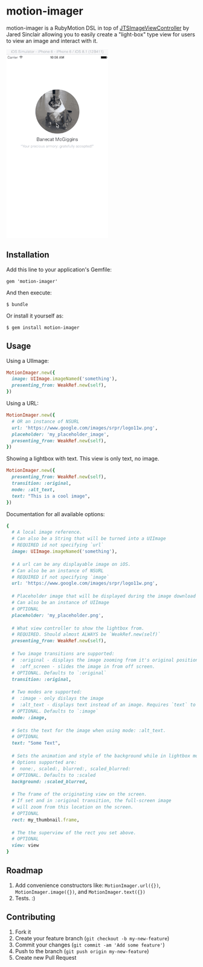 # motion-imager

motion-imager is a RubyMotion DSL in top of [JTSImageViewController](https://github.com/jaredsinclair/JTSImageViewController) by Jared Sinclair allowing you to easily create a "light-box" type view for users to view an image and interact with it.

![Example](/resources/demo.gif?raw=true)

## Installation

Add this line to your application's Gemfile:

    gem 'motion-imager'

And then execute:

    $ bundle

Or install it yourself as:

    $ gem install motion-imager

## Usage

Using a UIImage:

```ruby
MotionImager.new({
  image: UIImage.imageNamed('something'),
  presenting_from: WeakRef.new(self),
})
```

Using a URL:

```ruby
MotionImager.new({
  # OR an instance of NSURL
  url: 'https://www.google.com/images/srpr/logo11w.png',
  placeholder: 'my_placeholder_image',
  presenting_from: WeakRef.new(self),
})

```

Showing a lightbox with text. This view is only text, no image.

```ruby
MotionImager.new({
  presenting_from: WeakRef.new(self),
  transition: :original,
  mode: :alt_text,
  text: "This is a cool image",
})

```

Documentation for all available options:

```ruby
{
  # A local image reference.
  # Can also be a String that will be turned into a UIImage
  # REQUIRED id not specifying `url`
  image: UIImage.imageNamed('something'),

  # A url can be any displayable image on iOS.
  # Can also be an instance of NSURL
  # REQUIRED if not specifying `image`
  url: 'https://www.google.com/images/srpr/logo11w.png',
  
  # Placeholder image that will be displayed during the image download time.
  # Can also be an instance of UIImage
  # OPTIONAL
  placeholder: 'my_placeholder.png',

  # What view controller to show the lightbox from.
  # REQUIRED. Should almost ALWAYS be `WeakRef.new(self)`
  presenting_from: WeakRef.new(self),
  
  # Two image transitions are supported:
  #  :original - displays the image zooming from it's original position on the screen
  #  :off_screen - slides the image in from off screen.
  # OPTIONAL. Defaults to `:original`
  transition: :original,
  
  # Two modes are supported:
  #  :image - only dislays the image
  #  :alt_text - displays text instead of an image. Requires `text` to be set
  # OPTIONAL. Defaults to `:image`
  mode: :image,
  
  # Sets the text for the image when using mode: :alt_text.
  # OPTIONAL
  text: "Some Text",

  # Sets the animation and style of the background while in lightbox mode
  # Options supported are:
  #  none:, scaled:, blurred:, scaled_blurred:
  # OPTIONAL. Defaults to :scaled
  background: :scaled_blurred,
  
  # The frame of the originating view on the screen.
  # If set and in :original transition, the full-screen image
  # will zoom from this location on the screen.
  # OPTIONAL
  rect: my_thumbnail.frame,
  
  # The the superview of the rect you set above.
  # OPTIONAL
  view: view
}
```

## Roadmap

1. Add convenience constructors like: `MotionImager.url({})`, `MotionImager.image({})`, and `MotionImager.text({})`
2. Tests. :)

## Contributing

1. Fork it
2. Create your feature branch (`git checkout -b my-new-feature`)
3. Commit your changes (`git commit -am 'Add some feature'`)
4. Push to the branch (`git push origin my-new-feature`)
5. Create new Pull Request
